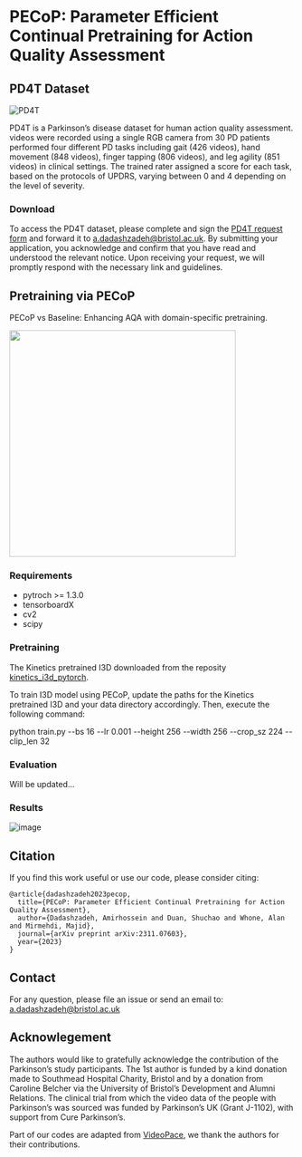 # PECoP: Parameter Efficient Continual Pretraining for Action Quality Assessment

## PD4T Dataset 


![PD4T](https://github.com/Plrbear/PECoP/assets/31938815/80ba7e89-72be-4353-b933-1659773c9fdb)


PD4T is a Parkinson’s disease dataset for human action quality assessment. videos were recorded using a single RGB camera from 30 PD patients performed four different PD tasks including gait (426 videos), hand movement (848 videos), finger tapping (806 videos), and leg agility (851 videos) in clinical settings.
The trained rater assigned a score for each task, based on the protocols of UPDRS, varying between 0 and 4 depending on the level of severity. 
### Download
To access the PD4T dataset, please complete and sign the [PD4T request form](datasets/PD4T_Request_Form.docx) and forward it to a.dadashzadeh@bristol.ac.uk. By submitting your application, you acknowledge and confirm that you have read and understood the relevant notice. Upon receiving your request, we will promptly respond with the necessary link and guidelines.
## Pretraining via PECoP 
PECoP vs Baseline: Enhancing AQA with domain-specific pretraining.



<img src="https://github.com/Plrbear/PECoP/assets/31938815/83b9a5f0-04cc-4c12-90da-39cbf438ec87" width="400">



### Requirements
- pytroch >= 1.3.0
- tensorboardX
- cv2
- scipy



### Pretraining
The Kinetics pretrained I3D downloaded from the reposity [kinetics_i3d_pytorch](https://github.com/hassony2/kinetics_i3d_pytorch/blob/master/model/model_rgb.pth).

To train I3D model using PECoP, update the paths for the Kinetics pretrained I3D and your data directory accordingly. Then, execute the following command:

python train.py --bs 16 --lr 0.001 --height 256 --width 256 --crop_sz 224 --clip_len 32



### Evaluation
Will be updated...


### Results

![image](https://github.com/Plrbear/PECoP/assets/31938815/f5b017b7-6f9b-45a0-9237-1a2b95bb424d)



## Citation
If you find this work useful or use our code, please consider citing:

```
@article{dadashzadeh2023pecop,
  title={PECoP: Parameter Efficient Continual Pretraining for Action Quality Assessment},
  author={Dadashzadeh, Amirhossein and Duan, Shuchao and Whone, Alan and Mirmehdi, Majid},
  journal={arXiv preprint arXiv:2311.07603},
  year={2023}
}
```



## Contact
 For any question, please file an issue or send an email to: a.dadashzadeh@bristol.ac.uk


## Acknowlegement
The authors would like to gratefully acknowledge the
contribution of the Parkinson’s study participants. The 1st
author is funded by a kind donation made to Southmead
Hospital Charity, Bristol and by a donation from Caroline
Belcher via the University of Bristol’s Development and
Alumni Relations. The clinical trial from which the video
data of the people with Parkinson’s was sourced was funded
by Parkinson’s UK (Grant J-1102), with support from Cure
Parkinson’s.


Part of our codes are adapted from [VideoPace](https://github.com/laura-wang/video-pace), we thank the authors for their contributions.

